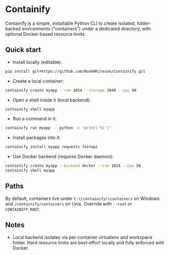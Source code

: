 # Containify

Containify is a simple, installable Python CLI to create isolated, folder-backed environments ("containers") under a dedicated directory, with optional Docker-based resource limits.

## Quick start

- Install locally (editable):

```bash
pip install git+https://github.com/NoahWhiteson/Containify.git
```

- Create a local container:

```bash
containify create myapp --ram 1024 --storage 2048 --cpu 50
```

- Open a shell inside it (local backend):

```bash
containify shell myapp
```

- Run a command in it:

```bash
containify run myapp -- python -c "print('hi')"
```

- Install packages into it:

```bash
containify install myapp requests fastapi
```

- Use Docker backend (requires Docker daemon):

```bash
containify create myapp --backend docker --ram 1024 --cpu 50
containify shell myapp
```

## Paths

By default, containers live under `C:\\containify\\containers` on Windows and `/containify/containers` on Unix. Override with `--root` or `CONTAINIFY_ROOT`.

## Notes

- Local backend isolates via per-container virtualenv and workspace folder. Hard resource limits are best-effort locally and fully enforced with Docker.
